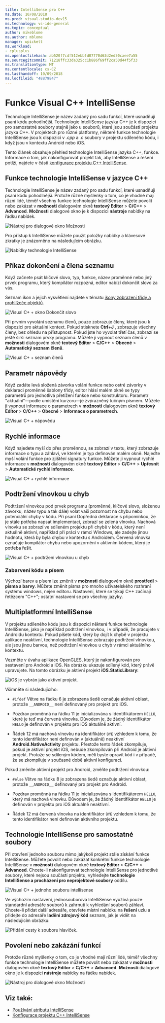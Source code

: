 ```yaml
---
title: IntelliSense pro C++
ms.date: 10/08/2018
ms.prod: visual-studio-dev15
ms.technology: vs-ide-general
ms.topic: conceptual
author: mikeblome
ms.author: mblome
manager: wpickett
ms.workload:
- cplusplus
ms.openlocfilehash: ab520f7cdf512ebbfd07770d63d2ed50caee7a55
ms.sourcegitcommit: 71218ffc33da325cc1b886f69ff2ca50d44f5f33
ms.translationtype: MT
ms.contentlocale: cs-CZ
ms.lasthandoff: 10/09/2018
ms.locfileid: "48879847"
---
```

# <a name="visual-c-intellisense-features"></a>Funkce Visual C++ IntelliSense

Technologie IntelliSense je název zadaný pro sadu funkcí, které usnadňují psaní kódu pohodlnější. Technologie IntelliSense jazyka C++ je k dispozici pro samostatné soubory stejně jako u souborů, které jsou součástí projektu jazyka C++. V projektech pro různé platformy, některé funkce technologie IntelliSense jsou k dispozici v *.cpp* a *.c* soubory v projektu sdíleného kódu, i když jsou v kontextu Android nebo iOS.

Tento článek obsahuje přehled technologie IntelliSense jazyka C++, funkce. Informace o tom, jak nakonfigurovat projekt tak, aby IntelliSense a řešení potíží, najdete v části [konfigurace projektu C++ IntelliSense](visual-cpp-intellisense-configuration.md).

## <a name="intellisense-features-in-c"></a>Funkce technologie IntelliSense v jazyce C++

Technologie IntelliSense je název zadaný pro sadu funkcí, které usnadňují psaní kódu pohodlnější. Protože různé myšlenky o tom, co je vhodné mají různí lidé, téměř všechny funkce technologie IntelliSense můžete povolit nebo zakázat v **možnosti** dialogovém okně **textový Editor**  >  **C/C++** > **Advanced**. **Možnosti** dialogové okno je k dispozici **nástroje** nabídky na řádku nabídek.

![Nástroj pro dialogové okno Možnosti](../ide/media/sintellisensecpptoolsoptions.PNG)

Pro přístup k IntelliSense můžete použít položky nabídky a klávesové zkratky je znázorněno na následujícím obrázku.

![Nabídky technologie IntelliSense](../ide/media/vs2015_cpp_intellisense_menu.png)

## <a name="statement-completion-and-member-list"></a>Příkaz dokončení a člena seznamu

Když začnete psát klíčové slovo, typ, funkce, název proměnné nebo jiný prvek programu, který kompilátor rozpozná, editor nabízí dokončit slovo za vás.

Seznam ikon a jejich vysvětlení najdete v tématu [ikony zobrazení třídy a prohlížeče objektů](../ide/class-view-and-object-browser-icons.md).

![Visual C&#43; &#43; okno Dokončit slovo](../ide/media/vs2015_cpp_complete_word.png)

Při prvním vyvolání seznamu členů, pouze zobrazuje členy, které jsou k dispozici pro aktuální kontext. Pokud stisknete **Ctrl**+**J** , zobrazuje všechny členy, bez ohledu na přístupnost. Pokud jste ho vyvolat třetí čas, zobrazí se ještě širší seznam prvky programu. Můžete ji vypnout seznam členů v **možnosti** dialogovém okně **textový Editor** > **C/C++** > **Obecné**  >  **Automatický seznam členů**.

![Visual C&#43; &#43; seznam členů](../ide/media/vs2015_cpp_list_members.png)

## <a name="parameter-help"></a>Parametr nápovědy

Když zadáte levá složená závorka volání funkce nebo ostré závorky v deklaraci proměnné šablony třídy, editor hlásí malém okně se typy parametrů pro jednotlivá přetížení funkce nebo konstruktoru. Parametr "aktuální"&mdash;podle umístění kurzoru&mdash;je zvýrazněný tučným písmem. Můžete ji vypnout informace o parametrech v **možnosti** dialogovém okně **textový Editor** > **C/C++** > **Obecné**  >  **Informace o parametrech**.

![Visual C&#43; &#43; nápovědu](../ide/media/vs_2015_cpp_param_help.png)

## <a name="quick-info"></a>Rychlé informace

Když najedete myší do přes proměnnou, se zobrazí v textu, který zobrazuje informace o typu a záhlaví, ve kterém je typ definován malém okně. Najeďte myší volání funkce pro zjištění signatury funkce. Můžete ji vypnout rychlé informace v **možnosti** dialogovém okně **textový Editor** > **C/C++** > **Upřesnit**  >  **Automatické rychlé informace**.

![Visual C&#43; &#43; rychlé informace](../ide/media/vs2015_cpp_quickinfo.png)

## <a name="error-squiggles"></a>Podtržení vlnovkou u chyb

Podtržení vlnovkou pod prvek programu (proměnné, klíčové slovo, složenou závorku, název typu a tak dále) volat vaši pozornost na chybu nebo potenciální chyby v kódu. Při psaní Dopředná deklarace s připomínkou, že je stále potřeba napsat implementaci, zobrazí se zelená vlnovku. Nachová vlnovku se zobrazí ve sdíleném projektu při chybě v kódu, který není aktuálně aktivní, například při práci v rámci Windows, ale zadejte jinou hodnotu, která by byla chybu v kontextu s Androidem. Červená vlnovka označuje kompilátor chybu nebo upozornění v aktivním kódem, který je potřeba řešit.

![Visual C&#43; &#43; podtržení vlnovkou u chyb](../ide/media/vs2015_cpp_error_quiggles.png)

### <a name="code-colorization-and-fonts"></a>Zabarvení kódu a písem

Výchozí barev a písem lze změnit v **možnosti** dialogovém okně **prostředí** > **písma a barvy**. Můžete změnit písma pro mnoho uživatelského rozhraní systému windows, nejen editoru. Nastavení, které se týkají C++ začínají řetězcem "C++"; ostatní nastavení se pro všechny jazyky.

## <a name="cross-platform-intellisense"></a>Multiplatformní IntelliSense

V projektu sdíleného kódu jsou k dispozici některé funkce technologie IntelliSense, jako je například podtržení vlnovkou, i v případě, že pracujete v Androidu kontextu. Pokud píšete kód, který by dojít k chybě v projektu aplikace neaktivní, technologie IntelliSense zobrazuje podtržení vlnovkou, ale jsou jinou barvou, než podtržení vlnovkou u chyb v rámci aktuálního kontextu.

Vezměte v úvahu aplikace OpenGLES, který je nakonfigurován pro sestavení pro Android a iOS. Na obrázku ukazuje sdílený kód, který právě upravujete. Na tomto obrázku je aktivní projekt **iOS.StaticLibrary**:

![iOS je vybrán jako aktivní projekt.](../ide/media/intellisensecppcrossplatform2.png)

Všimněte si následujícího:

- `#ifdef` Větve na řádku 6 je zobrazena šedě označuje aktivní oblast, protože `__ANDROID__` není definovaný pro projekt pro iOS.

- Pozdrav proměnná na řádku 11 je inicializována s identifikátorem `HELLO`, které je teď má červená vlnovka. Důvodem je, že žádný identifikátor `HELLO` je definován v projektu pro iOS aktuálně aktivní.

- Řádek 12 má nachová vlnovku na identifikátor `BYE` vzhledem k tomu, že tento identifikátor není definován v (aktuálně) neaktivní **Android.NativeActivity** projektu. Přestože tento řádek zkompiluje, pokud je aktivní projekt iOS, nebude zkompilován při Android je aktivní projekt. Protože se sdíleným kódem, měli byste opravit kód i v případě, že se zkompiluje v současné době aktivní konfiguraci.

Pokud změníte aktivní projekt pro Android, změňte podtržení vlnovkou:

- `#else` Větve na řádku 8 je zobrazena šedě označuje aktivní oblast, protože `__ANDROID__` definovaný pro projekt pro Android.

- Pozdrav proměnná na řádku 11 je inicializována s identifikátorem `HELLO`, který má nachová vlnovku. Důvodem je, že žádný identifikátor `HELLO` je definován v projektu pro iOS aktuálně neaktivní.

- Řádek 12 má červená vlnovka na identifikátor `BYE` vzhledem k tomu, že tento identifikátor není definován aktivního projektu.

## <a name="intellisense-for-stand-alone-files"></a>Technologie IntelliSense pro samostatné soubory

Při otevření jednoho souboru mimo jakýkoli projekt stále získání funkce IntelliSense. Můžete povolit nebo zakázat konkrétní funkce technologie IntelliSense v **možnosti** dialogovém okně **textový Editor** > **C/C++**  >  **Advanced**. Chcete-li nakonfigurovat technologie IntelliSense pro jednotlivé soubory, které nejsou součástí projektu, vyhledejte **technologie IntelliSense a procházení pro neprojektové soubory** oddílu.

![Visual C&#43; &#43; jednoho souboru intellisense](../ide/media/vs2015_cpp_single_file_intellisense.png)

Ve výchozím nastavení, jednosouborová IntelliSense využívá pouze standardní adresáře souborů k zahrnutí k vyhledání souborů záhlaví. Chcete-li přidat další adresáře, otevřete místní nabídku na **řešení** uzlu a přidejte do adresáře **ladění zdrojový kód** seznam, jak je vidět na následujícím obrázku:

![Přidání cesty k souboru hlaviček.](../ide/media/intellisensedebugyourcode.jpg)

## <a name="enable-or-disable-features"></a>Povolení nebo zakázání funkcí

Protože různé myšlenky o tom, co je vhodné mají různí lidé, téměř všechny funkce technologie IntelliSense můžete povolit nebo zakázat v **možnosti** dialogovém okně **textový Editor**  >  **C/C++** > **Advanced**. **Možnosti** dialogové okno je k dispozici **nástroje** nabídky na řádku nabídek.

![Nástroj pro dialogové okno Možnosti](../ide/media/sintellisensecpptoolsoptions.PNG)

## <a name="see-also"></a>Viz také:

- [Používání atributu IntelliSense](../ide/using-intellisense.md)
- [Konfigurace projektu C++ IntelliSense](visual-cpp-intellisense-configuration.md)
